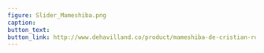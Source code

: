 ```yaml
---
figure: Slider_Mameshiba.png
caption:
button_text:
button_link: http://www.dehavilland.co/product/mameshiba-de-cristian-robles
---
```

